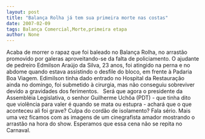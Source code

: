 ```yaml
---
layout: post
title: "Balança Rolha já tem sua primeira morte nas costas"
date: 2007-02-09
tags: Balança Comercial,Morte,primeira etapa
author: None
---
```




Acaba de morrer o rapaz que foi baleado no Balança Rolha, no arrastão promovido por galeras aproveitando-se da falta de policiamento. 
O ajudante de pedreiro Edmilson Araújo da Silva, 23 anos,&nbsp;foi atingido na perna e no abdome quando estava assistindo o desfile do bloco, em frente à Padaria Boa Viagem. 
Edimilson tinha dado entrado no Hospital da Restauração ainda no domingo, foi submetido&nbsp;à cirurgia, mas não conseguiu sobreviver devido a gravidades dos ferimentos.&nbsp;&nbsp;
Será que agora o presidente da Assembléia Legislativa, o senhor Guilherme Uchôa (PDT) - que tinha dito que&nbsp;violência para valer é quando se mata ou estupra - achará que o que aconteceu ali foi grave? 
Culpa do cordão de isolamento? Fala sério. 
Mais uma vez ficamos com as imagens de um cinegrafista amador mostrando o arrastão na hora do show. Esperamos que essa cena não se repita no Carnaval.  